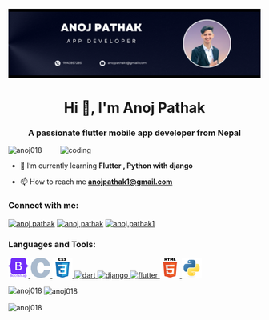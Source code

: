 ![logo](https://github.com/ANoj018/ANoj018/blob/main/banner.png)
<h1 align="center">Hi 👋, I'm Anoj Pathak</h1>

<h3 align="center">A passionate flutter mobile app developer from Nepal</h3>
<img align="right" alt="coding" width="400" src="https://i.pinimg.com/originals/ef/2d/b0/ef2db0885d94fd149a4b7914923bb2a3.gif">



<p align="left"> <img src="https://komarev.com/ghpvc/?username=anoj018&label=Profile%20views&color=0e75b6&style=flat" alt="anoj018" /> </p>

- 🌱 I’m currently learning **Flutter , Python with django**

- 📫 How to reach me **anojpathak1@gmail.com**

<h3 align="left">Connect with me:</h3>
<p align="left">
<a href="https://linkedin.com/in/anoj pathak" target="blank"><img align="center" src="https://raw.githubusercontent.com/rahuldkjain/github-profile-readme-generator/master/src/images/icons/Social/linked-in-alt.svg" alt="anoj pathak" height="30" width="40" /></a>
<a href="https://fb.com/anoj pathak" target="blank"><img align="center" src="https://raw.githubusercontent.com/rahuldkjain/github-profile-readme-generator/master/src/images/icons/Social/facebook.svg" alt="anoj pathak" height="30" width="40" /></a>
<a href="https://instagram.com/anoj.pathak1" target="blank"><img align="center" src="https://raw.githubusercontent.com/rahuldkjain/github-profile-readme-generator/master/src/images/icons/Social/instagram.svg" alt="anoj.pathak1" height="30" width="40" /></a>
</p>


<h3 align="left">Languages and Tools:</h3>
<p align="left"> <a href="https://getbootstrap.com" target="_blank" rel="noreferrer"> <img src="https://raw.githubusercontent.com/devicons/devicon/master/icons/bootstrap/bootstrap-plain-wordmark.svg" alt="bootstrap" width="40" height="40"/> </a> <a href="https://www.cprogramming.com/" target="_blank" rel="noreferrer"> <img src="https://raw.githubusercontent.com/devicons/devicon/master/icons/c/c-original.svg" alt="c" width="40" height="40"/> </a> <a href="https://www.w3schools.com/css/" target="_blank" rel="noreferrer"> <img src="https://raw.githubusercontent.com/devicons/devicon/master/icons/css3/css3-original-wordmark.svg" alt="css3" width="40" height="40"/> </a> <a href="https://dart.dev" target="_blank" rel="noreferrer"> <img src="https://www.vectorlogo.zone/logos/dartlang/dartlang-icon.svg" alt="dart" width="40" height="40"/> </a> <a href="https://www.djangoproject.com/" target="_blank" rel="noreferrer"> <img src="https://cdn.worldvectorlogo.com/logos/django.svg" alt="django" width="40" height="40"/> </a> <a href="https://flutter.dev" target="_blank" rel="noreferrer"> <img src="https://www.vectorlogo.zone/logos/flutterio/flutterio-icon.svg" alt="flutter" width="40" height="40"/> </a> <a href="https://www.w3.org/html/" target="_blank" rel="noreferrer"> <img src="https://raw.githubusercontent.com/devicons/devicon/master/icons/html5/html5-original-wordmark.svg" alt="html5" width="40" height="40"/> </a> <a href="https://www.python.org" target="_blank" rel="noreferrer"> <img src="https://raw.githubusercontent.com/devicons/devicon/master/icons/python/python-original.svg" alt="python" width="40" height="40"/> </a> </p>

<p><img align="left" src="https://github-readme-stats.vercel.app/api/top-langs?username=anoj018&show_icons=true&locale=en&layout=compact" alt="anoj018" /></p>

<p>&nbsp;<img align="center" src="https://github-readme-stats.vercel.app/api?username=anoj018&show_icons=true&locale=en" alt="anoj018" /></p>

<p><img align="center" src="https://github-readme-streak-stats.herokuapp.com/?user=anoj018&" alt="anoj018" /></p>
